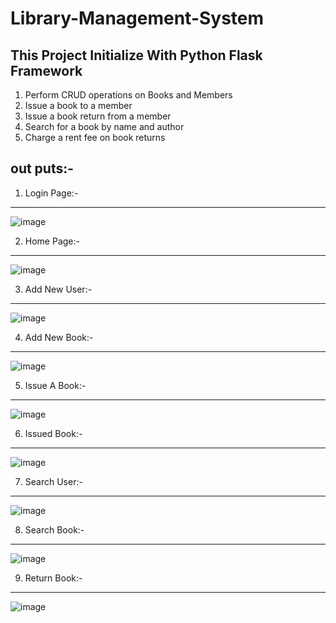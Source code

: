 # Library-Management-System
This Project Initialize With Python Flask Framework
----------------------------------------------------
1. Perform CRUD operations on Books and Members
2. Issue a book to a member
3. Issue a book return from a member
4. Search for a book by name and author
5. Charge a rent fee on book returns


out puts:-
--------
1. Login Page:-
--------------
![image](https://user-images.githubusercontent.com/47258698/202103301-a7c409bd-d79c-4316-84b1-4e9d7d2aeb7f.png)

2. Home Page:-
-------------
![image](https://user-images.githubusercontent.com/47258698/202103543-54d49308-74c3-439c-8806-aa4746f3c668.png)

3. Add New User:-
-----------------
![image](https://user-images.githubusercontent.com/47258698/202103659-aab4aaf9-6e7c-44a5-95bf-aef0f8cec075.png)

4. Add New Book:-
-----------------
![image](https://user-images.githubusercontent.com/47258698/202104669-6742012a-62cd-4541-9c40-ef8d71bb6fdd.png)

5. Issue A Book:-
-----------------
![image](https://user-images.githubusercontent.com/47258698/202105181-93e8f33a-c832-4e33-9a07-56b320a318b8.png)

6. Issued Book:-
-----------------
![image](https://user-images.githubusercontent.com/47258698/202118895-1e7b150d-ff00-47f2-bd9c-df530e394772.png)

7. Search User:-
-----------------
![image](https://user-images.githubusercontent.com/47258698/202107412-3265bc13-18a0-489c-93bc-843453f0450e.png)

8. Search Book:-
-----------------
![image](https://user-images.githubusercontent.com/47258698/202106283-9588e6d0-f6a7-40a3-94e0-8f1d5e93a778.png)

9. Return Book:-
-----------------
![image](https://user-images.githubusercontent.com/47258698/202106526-c92f8f77-b1b4-419d-94c2-f3cc02b3737b.png)
